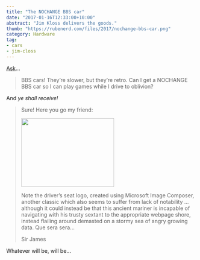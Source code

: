 ```yaml
---
title: "The NOCHANGE BBS car"
date: "2017-01-16T12:33:00+10:00"
abstract: "Jim Kloss delivers the goods."
thumb: "https://rubenerd.com/files/2017/nochange-bbs-car.png"
category: Hardware
tag:
- cars
- jim-closs
---
```

[Ask]...

> BBS cars! They’re slower, but they’re retro. Can I get a NOCHANGE BBS car so I can play games while I drive to oblivion?

And *ye shall receive!*

<blockquote>
<p>Sure! Here you go my friend:</p>

<p><img src="https://rubenerd.com/files/2017/nochange-bbs-car@1x.jpg" alt="" style="width:246px; height:182px" srcset="https://rubenerd.com/files/2017/nochange-bbs-car@1x.jpg 1x, https://rubenerd.com/files/2017/nochange-bbs-car@2x.jpg 2x" /></p>
 
<p>Note the driver’s seat logo, created using Microsoft Image Composer, 
another classic which also seems to suffer from lack of notability 
... although it could instead be that this ancient mariner is incapable 
of navigating with his trusty sextant to the appropriate webpage shore, 
instead flailing around demasted on a stormy sea of angry growing data.
Que sera sera...</p>

<p>Sir James</p>
</blockquote>

Whatever will be, will be...

[Ask]: https://rubenerd.com/bbs-automotive-spam/

